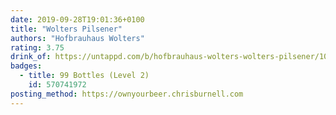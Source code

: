```yaml
---
date: 2019-09-28T19:01:36+0100
title: "Wolters Pilsener"
authors: "Hofbrauhaus Wolters"
rating: 3.75
drink_of: https://untappd.com/b/hofbrauhaus-wolters-wolters-pilsener/10947
badges:
  - title: 99 Bottles (Level 2)
    id: 570741972
posting_method: https://ownyourbeer.chrisburnell.com
---
```

